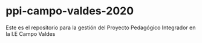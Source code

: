 # ppi-campo-valdes-2020
Este es el repositorio para la gestión del Proyecto Pedagógico Integrador en la I.E Campo Valdes
